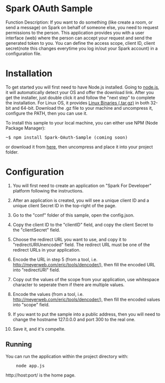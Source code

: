 # Spark OAuth Sample

Function Description: If you want to do something (like create a room, or send a message) on Spark on behalf of someone else, you need to request permissions to the person. This application provides you with a user interface (web) where the person can accept your request and send the generated token to you. You can define the access scope, client ID, client secret(note this changes everytime you log in/out your Spark account) in a configuration file.

Installation
============

To get started you will first need to have Node.js installed. Going to [node.js](https://nodejs.org/), it will automatically detect your OS and offer the download link. After you get the installer, just double click it and follow the "next step" to complete the installation. For Linux OS, it provides [Linux Binaries (.tar.gz)](https://nodejs.org/en/download/) in both 32-bit and 64-bit. Download the .gz file to your machine and uncompress it, configure the PATH, then you can use it.


To install this sample to your local machine, you can either use NPM (Node Package Manager): 

<pre>
~$ npm install Spark-OAuth-Sample (coming soon)
</pre>

or download it from [here](https://github.com/tropo/tropo-webapi-node/archive/master.zip), then uncompress and place it into your project folder. 


Configuration
=============

1. You will first need to create an application on "Spark For Developer" platform following the instructions. 

2. After an application is created, you will see a unique client ID and a unique client Secret ID in the top-right of the page.

3. Go to the "conf" folder of this sample, open the config.json.

4. Copy the client ID to the "clientID" field, and copy the client Secret to the "clientSecret" field.

5. Choose the redirect URL you want to use, and copy it to "redirectURIUnencoded" field. The redirect URL must be one of the redirect URLs in your application.

6. Encode the URL in step 5 (from a tool, i.e. http://meyerweb.com/eric/tools/dencoder/), then fill the encoded URL into "redirectURI" field.

7. Copy out the values of the scope from your application, use whitespace character to seperate them if there are multiple values.

8. Encode the values (from a tool, i.e. http://meyerweb.com/eric/tools/dencoder/), then fill the encoded values into "scope" field.

9. If you want to put the sample into a public address, then you will need to change the hostname 127.0.0.0 and port 300 to the real one.

10. Save it, and it's compelte.


Running
-------

You can run the application within the project directory with:

<pre>
	node app.js
</pre>

http://host:port/ is the home page.




